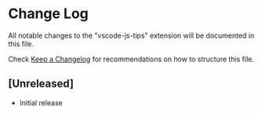 # Change Log

All notable changes to the "vscode-js-tips" extension will be documented in this file.

Check [Keep a Changelog](http://keepachangelog.com/) for recommendations on how to structure this file.

## [Unreleased]

- Initial release